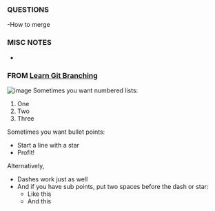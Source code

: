 ### QUESTIONS
-How to merge

### MISC NOTES
-

### FROM [Learn Git Branching](http://pcottle.github.io/learnGitBranching/)
![image](https://www.dropbox.com/s/hnvhbt4qm48zkvg/Screenshot%202016-04-07%2013.43.03.png?dl=0)
Sometimes you want numbered lists:

1. One
2. Two
3. Three

Sometimes you want bullet points:

* Start a line with a star
* Profit!

Alternatively,

- Dashes work just as well
- And if you have sub points, put two spaces before the dash or star:
  - Like this
  - And this
